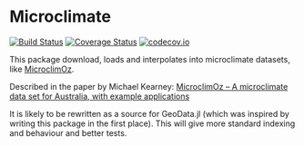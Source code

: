 # Microclimate

[![Build Status](https://travis-ci.org/rafaqz/Microclimate.jl.svg?branch=master)](https://travis-ci.org/rafaqz/Microclimate.jl)
[![Coverage Status](https://coveralls.io/repos/rafaqz/Microclimate.jl/badge.svg?branch=master&service=github)](https://coveralls.io/github/rafaqz/Microclimate.jl?branch=master)
[![codecov.io](http://codecov.io/github/rafaqz/Microclimate.jl/coverage.svg?branch=master)](http://codecov.io/github/rafaqz/Microclimate.jl?branch=master)

This package download, loads and interpolates into microclimate datasets, like
[MicroclimOz](https://knb.ecoinformatics.org/view/urn%3Auuid%3Adad8bda1-df43-48e6-bfb1-c9f6e0a4cbaf).

Described in the paper by Michael Kearney: [MicroclimOz – A microclimate data set for Australia,
with example applications](https://doi.org/10.1111/aec.12689)

It is likely to be rewritten as a source for GeoData.jl (which was inspired by
writing this package in the first place). This will give more standard indexing
and behaviour and better tests.
